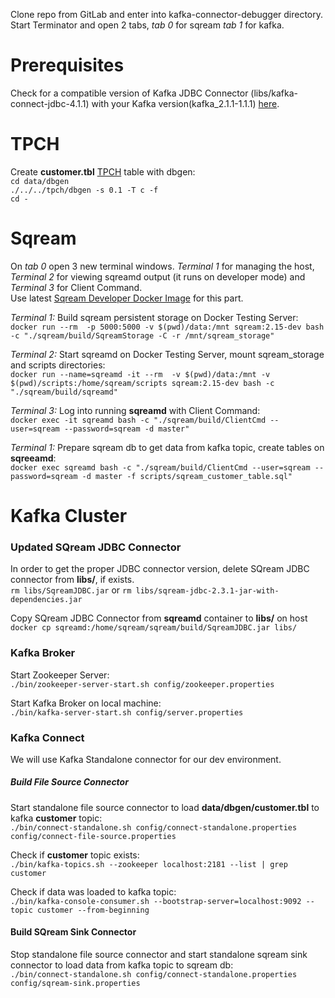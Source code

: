 Clone repo from GitLab and enter into kafka-connector-debugger directory.
Start Terminator and open 2 tabs, _tab 0_ for sqream _tab 1_ for kafka.<bt />

# Prerequisites
Check for a compatible version of Kafka JDBC Connector (libs/kafka-connect-jdbc-4.1.1) with your Kafka version(kafka_2.1.1-1.1.1) [here](https://docs.confluent.io/current/installation/versions-interoperability.html#cp-and-apache-kafka-compatibility).

# TPCH
Create **customer.tbl** [TPCH](https://github.com/electrum/tpch-dbgen) table with dbgen: <br />
`cd data/dbgen`<br />
`./../../tpch/dbgen -s 0.1 -T c -f`<br />
`cd -`

# Sqream 

On _tab 0_ open 3 new terminal windows. _Terminal 1_ for managing the host, _Terminal 2_ for viewing sqreamd output (it runs on developer mode) and _Terminal 3_ for Client Command.<br />
Use latest [Sqream Developer Docker Image](http://gitlab.sq.l/DevOps/sqream-developer) for this part.<br />

_Terminal 1:_  Build sqream persistent storage on Docker Testing Server:<br />
`docker run --rm  -p 5000:5000 -v $(pwd)/data:/mnt sqream:2.15-dev bash -c "./sqream/build/SqreamStorage -C -r /mnt/sqream_storage"`

_Terminal 2:_  Start sqreamd on Docker Testing Server, mount sqream_storage and scripts directories:<br />
`docker run --name=sqreamd -it --rm  -v $(pwd)/data:/mnt -v $(pwd)/scripts:/home/sqream/scripts sqream:2.15-dev bash -c "./sqream/build/sqreamd"`

_Terminal 3:_  Log into running **sqreamd** with Client Command:<br />
`docker exec -it sqreamd bash -c "./sqream/build/ClientCmd --user=sqream --password=sqream -d master"`

_Terminal 1:_  Prepare sqream db to get data from kafka topic, create tables on **sqreeamd**:<br />
`docker exec sqreamd bash -c "./sqream/build/ClientCmd --user=sqream --password=sqream -d master -f scripts/sqream_customer_table.sql"`

# Kafka Cluster
### Updated SQream JDBC Connector
In order to get the proper JDBC connector version, delete SQream JDBC connector from **libs/**, if exists. <br />
`rm libs/SqreamJDBC.jar` or `rm libs/sqream-jdbc-2.3.1-jar-with-dependencies.jar`<br />

Copy SQream JDBC Connector from **sqreamd** container to **libs/** on host <br />
`docker cp sqreamd:/home/sqream/sqream/build/SqreamJDBC.jar libs/`

### Kafka Broker
Start Zookeeper Server:<br />
`./bin/zookeeper-server-start.sh config/zookeeper.properties`

Start Kafka Broker on local machine:<br />
`./bin/kafka-server-start.sh config/server.properties`


### Kafka Connect
We will use Kafka Standalone connector for our dev environment.<br />

##### Build File Source Connector
Start standalone file source connector to load **data/dbgen/customer.tbl** to kafka **customer** topic:<br />
`./bin/connect-standalone.sh config/connect-standalone.properties config/connect-file-source.properties`<br />

Check if **customer** topic exists:<br />
`./bin/kafka-topics.sh --zookeeper localhost:2181 --list | grep customer`

Check if data was loaded to kafka topic:<br />
`./bin/kafka-console-consumer.sh --bootstrap-server=localhost:9092 --topic customer --from-beginning`<br />

#### Build SQream Sink Connector
Stop standalone file source connector and start standalone sqream sink connector to load data from kafka topic to sqream db:<br />
`./bin/connect-standalone.sh config/connect-standalone.properties config/sqream-sink.properties`<br />





